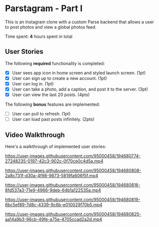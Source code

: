 # Parstagram - Part I

This is an Instagram clone with a custom Parse backend that allows a user to post photos and view a global photos feed.

Time spent: **4** hours spent in total

## User Stories

The following **required** functionality is completed:

- [x] User sees app icon in home screen and styled launch screen. (1pt)
- [x] User can sign up to create a new account. (1pt)
- [x] User can log in. (1pt)
- [x] User can take a photo, add a caption, and post it to the server. (3pt)
- [x] User can view the last 20 posts. (4pts)

The following **bonus** features are implemented:

- [ ] User can pull to refresh. (1pt)
- [ ] User can load past posts infinitely. (2pts)

## Video Walkthrough

Here's a walkthrough of implemented user stories:




https://user-images.githubusercontent.com/95000458/194680774-27248235-0197-42c3-902c-0f70ce0c4d5a.mp4



https://user-images.githubusercontent.com/95000458/194680808-2a8c731f-d30a-4f98-9873-5819fa606f5f.mp4



https://user-images.githubusercontent.com/95000458/194680816-8fd537a3-71e9-4966-9deb-64b1a122535a.mp4



https://user-images.githubusercontent.com/95000458/194680819-6bc5ef89-7d8c-4339-9c6b-e010029f70b5.mp4



https://user-images.githubusercontent.com/95000458/194680825-aa14a9b3-96cb-49fe-a75e-4705ccad2a2d.mp4

